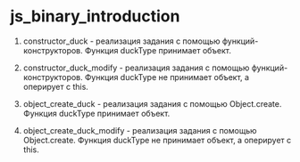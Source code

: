 # js_binary_introduction

1. constructor_duck - реализация задания с помощью функций-конструкторов. Функция duckType принимает объект.

2. constructor_duck_modify - реализация задания с помощью функций-конструкторов. Функция duckType не принимает объект, а оперирует с this.

3. object_create_duck - реализация задания с помощью Object.create. Функция duckType принимает объект.

4. object_create_duck_modify - реализация задания с помощью Object.create. Функция duckType не принимает объект, а оперирует с this.
